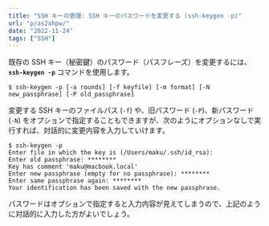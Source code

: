 ```yaml
---
title: "SSH キーの管理: SSH キーのパスワードを変更する (ssh-keygen -p)"
url: "p/as2ahpw/"
date: "2022-11-24"
tags: ["SSH"]
---
```


既存の SSH キー（秘密鍵）のパスワード（パスフレーズ）を変更するには、__`ssh-keygen -p`__ コマンドを使用します。

```
$ ssh-keygen -p [-a rounds] [-f keyfile] [-m format] [-N new_passphrase] [-P old_passphrase]
```

変更する SSH キーのファイルパス (`-f`) や、旧パスワード (`-P`)、新パスワード (`-N`) をオプションで指定することもできますが、次のようにオプションなしで実行すれば、対話的に変更内容を入力していけます。

```console
$ ssh-keygen -p
Enter file in which the key is (/Users/maku/.ssh/id_rsa):
Enter old passphrase: ********
Key has comment 'maku@macbook.local'
Enter new passphrase (empty for no passphrase): ********
Enter same passphrase again: ********
Your identification has been saved with the new passphrase.
```

パスワードはオプションで指定すると入力内容が見えてしまうので、上記のように対話的に入力した方がよいでしょう。

